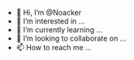 - 👋 Hi, I’m @Noacker
- 👀 I’m interested in ...
- 🌱 I’m currently learning ...
- 💞️ I’m looking to collaborate on ...
- 📫 How to reach me ...

<!---
Noacker/Noacker is a ✨ special ✨ repository because its `README.md` (this file) appears on your GitHub profile.
You can click the Preview link to take a look at your changes.
--->
